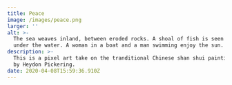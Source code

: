 ```yaml
---
title: Peace
image: /images/peace.png
larger: ''
alt: >-
  The sea weaves inland, between eroded rocks. A shoal of fish is seen darting
  under the water. A woman in a boat and a man swimming enjoy the sun.
description: >-
  This is a pixel art take on the tranditional Chinese shan shui painting style,
  by Heydon Pickering.
date: 2020-04-08T15:59:36.910Z
---
```

